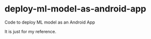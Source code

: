 # deploy-ml-model-as-android-app
Code to deploy ML model as an Android App

It is just for my reference.
